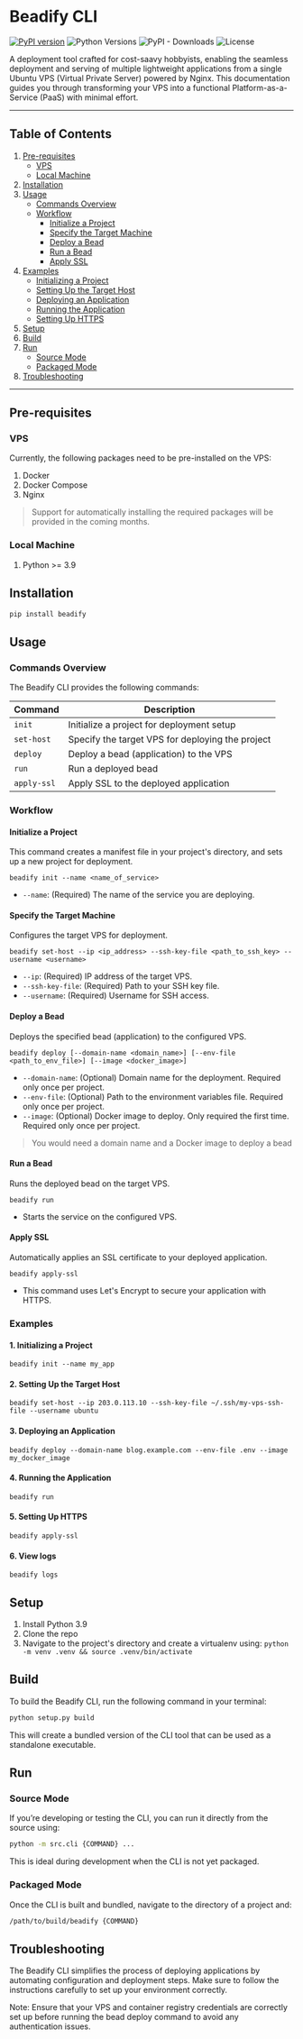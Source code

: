 # Beadify CLI

[![PyPI version](https://img.shields.io/pypi/v/beadify.svg)](https://pypi.org/project/beadify/)
![Python Versions](https://img.shields.io/pypi/pyversions/beadify.svg)
![PyPI - Downloads](https://img.shields.io/pypi/dm/beadify)
![License](https://img.shields.io/pypi/l/beadify)

A deployment tool crafted for cost-saavy hobbyists, enabling the seamless deployment and serving of multiple lightweight applications from a single Ubuntu VPS (Virtual Private Server) powered by Nginx. This documentation guides you through transforming your VPS into a functional Platform-as-a-Service (PaaS) with minimal effort.


---
## Table of Contents
1. [Pre-requisites](#pre-requisites)
   - [VPS](#vps)
   - [Local Machine](#local-machine)
2. [Installation](#installation)
3. [Usage](#usage)
   - [Commands Overview](#commands-overview)
   - [Workflow](#workflow)
     - [Initialize a Project](#initialize-a-project)
     - [Specify the Target Machine](#specify-the-target-machine)
     - [Deploy a Bead](#deploy-a-bead)
     - [Run a Bead](#run-a-bead)
     - [Apply SSL](#apply-ssl)
4. [Examples](#examples)
   - [Initializing a Project](#1-initializing-a-project)
   - [Setting Up the Target Host](#2-setting-up-the-target-host)
   - [Deploying an Application](#3-deploying-an-application)
   - [Running the Application](#4-running-the-application)
   - [Setting Up HTTPS](#5-setting-up-https)
5. [Setup](#setup)
6. [Build](#build)
7. [Run](#run)
   - [Source Mode](#source-mode)
   - [Packaged Mode](#packaged-mode)
8. [Troubleshooting](#troubleshooting)
---


## Pre-requisites
### VPS
Currently, the following packages need to be pre-installed on the VPS:
1. Docker
2. Docker Compose
3. Nginx

> Support for automatically installing the required packages will be provided in the coming months.

### Local Machine
1. Python >= 3.9

## Installation
```bash
pip install beadify
```


## Usage

### Commands Overview

The Beadify CLI provides the following commands:

| Command     | Description                                           |
|-------------|-------------------------------------------------------|
| `init`        | Initialize a project for deployment setup             |
| `set-host`    | Specify the target VPS for deploying the project      |
| `deploy`      | Deploy a bead (application) to the VPS                |
| `run`         | Run a deployed bead                                   |
| `apply-ssl`   | Apply SSL to the deployed application                 |

### Workflow
#### Initialize a Project
This command creates a manifest file in your project's directory, and sets up a new project for deployment.

```
beadify init --name <name_of_service>
```

- `--name`: (Required) The name of the service you are deploying.

#### Specify the Target Machine
Configures the target VPS for deployment.

```
beadify set-host --ip <ip_address> --ssh-key-file <path_to_ssh_key> --username <username>
```

- `--ip`: (Required) IP address of the target VPS.  
- `--ssh-key-file`: (Required) Path to your SSH key file.  
- `--username`: (Required) Username for SSH access.

#### Deploy a Bead
Deploys the specified bead (application) to the configured VPS.

```
beadify deploy [--domain-name <domain_name>] [--env-file <path_to_env_file>] [--image <docker_image>]
```

- `--domain-name`: (Optional) Domain name for the deployment. Required only once per project.
- `--env-file`: (Optional) Path to the environment variables file. Required only once per project.
- `--image`: (Optional) Docker image to deploy. Only required the first time. Required only once per project.

> You would need a domain name and a Docker image to deploy a bead

#### Run a Bead
Runs the deployed bead on the target VPS.

```
beadify run
```

- Starts the service on the configured VPS.

#### Apply SSL
Automatically applies an SSL certificate to your deployed application.

```
beadify apply-ssl
```

- This command uses Let's Encrypt to secure your application with HTTPS.


### Examples

#### 1. Initializing a Project
```
beadify init --name my_app
```

#### 2. Setting Up the Target Host
```
beadify set-host --ip 203.0.113.10 --ssh-key-file ~/.ssh/my-vps-ssh-file --username ubuntu
```

#### 3. Deploying an Application
```
beadify deploy --domain-name blog.example.com --env-file .env --image my_docker_image
```

#### 4. Running the Application
```
beadify run
```

#### 5. Setting Up HTTPS
```
beadify apply-ssl
```

#### 6. View logs
```
beadify logs
```

## Setup
1. Install Python 3.9
2. Clone the repo
3. Navigate to the project's directory and create a virtualenv using: `python -m venv .venv && source .venv/bin/activate`


## Build
To build the Beadify CLI, run the following command in your terminal:
```bash
python setup.py build
```
This will create a bundled version of the CLI tool that can be used as a standalone executable.


## Run
### Source Mode
If you’re developing or testing the CLI, you can run it directly from the source using:
```bash
python -m src.cli {COMMAND} ...
```
This is ideal during development when the CLI is not yet packaged.

### Packaged Mode
Once the CLI is built and bundled, navigate to the directory of a project and:
```bash
/path/to/build/beadify {COMMAND}
```


## Troubleshooting
The Beadify CLI simplifies the process of deploying applications by automating configuration and deployment steps. Make sure to follow the instructions carefully to set up your environment correctly.

Note: Ensure that your VPS and container registry credentials are correctly set up before running the bead deploy command to avoid any authentication issues.
